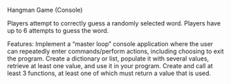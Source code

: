 Hangman Game (Console)

Players attempt to correctly guess a randomly selected word. Players have up to 6 attempts to guess the word.

Features:
Implement a “master loop” console application where the user can repeatedly enter commands/perform actions, including choosing to exit the program.
Create a dictionary or list, populate it with several values, retrieve at least one value, and use it in your program.
Create and call at least 3 functions, at least one of which must return a value that is used.
